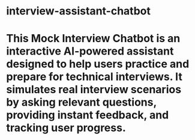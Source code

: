 # interview-assistant-chatbot
# This Mock Interview Chatbot is an interactive AI-powered assistant designed to help users practice and prepare for technical interviews. It simulates real interview scenarios by asking relevant questions, providing instant feedback, and tracking user progress.

